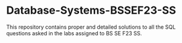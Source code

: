 # Database-Systems-BSSEF23-SS
This repository contains proper and detailed solutions to all the SQL questions asked in the labs assigned to BS SE F23 SS.
